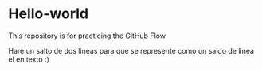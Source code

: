 # Hello-world
This repository is for practicing the GitHub Flow

Hare un salto de dos lineas para que se represente como un saldo de linea el en texto :)
